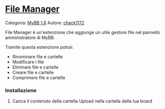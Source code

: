 # [File Manager](https://www.chack1172.altervista.org/Progetti/MyBB-18/Gestore-File.html)
Categoria: [MyBB 1.8](https://www.chack1172.altervista.org/Progetti/MyBB-18/)
Autore: [chack1172](http://it.chack1172.altervista.org)

File Manager è un'estenzione che aggiunge un utile gestore file nel pannello amministratore di MyBB.

Tramite questa estenzione potrai:
- Rinominare file e cartelle
- Modificare i file
- Eliminare file e cartelle
- Creare file e cartelle
- Comprimere file e cartelle

### Installazione
1. Carica il contenuto della cartella Upload nella cartella della tua board

